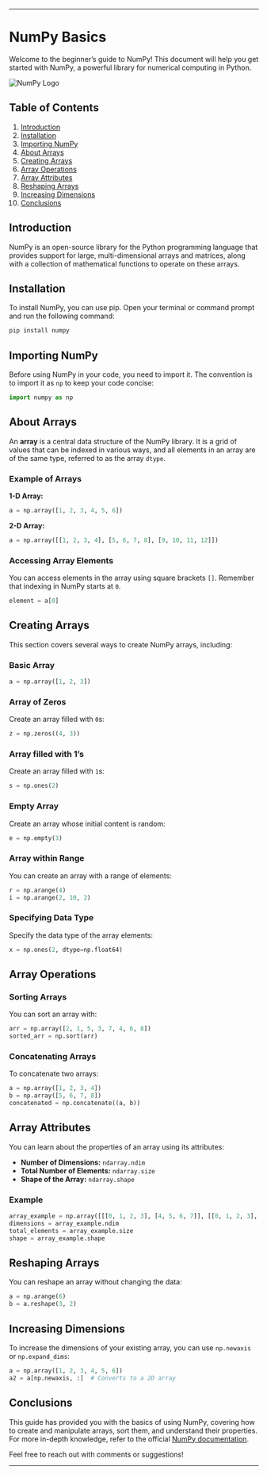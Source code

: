 
---

# NumPy Basics

Welcome to the beginner’s guide to NumPy! This document will help you get started with NumPy, a powerful library for numerical computing in Python.

![NumPy Logo](S1-pics/NumPy_logo.png)

## Table of Contents
1. [Introduction](#introduction)
2. [Installation](#installation)
3. [Importing NumPy](#importing-numpy)
4. [About Arrays](#about-arrays)
5. [Creating Arrays](#creating-arrays)
6. [Array Operations](#array-operations)
7. [Array Attributes](#array-attributes)
8. [Reshaping Arrays](#reshaping-arrays)
9. [Increasing Dimensions](#increasing-dimensions)
10. [Conclusions](#conclusions)

## Introduction

NumPy is an open-source library for the Python programming language that provides support for large, multi-dimensional arrays and matrices, along with a collection of mathematical functions to operate on these arrays. 

## Installation

To install NumPy, you can use pip. Open your terminal or command prompt and run the following command:

```bash
pip install numpy
```

## Importing NumPy

Before using NumPy in your code, you need to import it. The convention is to import it as `np` to keep your code concise:

```python
import numpy as np
```

## About Arrays

An **array** is a central data structure of the NumPy library. It is a grid of values that can be indexed in various ways, and all elements in an array are of the same type, referred to as the array `dtype`.

### Example of Arrays

**1-D Array:**

```python
a = np.array([1, 2, 3, 4, 5, 6])
```

**2-D Array:**

```python
a = np.array([[1, 2, 3, 4], [5, 6, 7, 8], [9, 10, 11, 12]])
```

### Accessing Array Elements

You can access elements in the array using square brackets `[]`. Remember that indexing in NumPy starts at `0`.

```python
element = a[0]
```

## Creating Arrays

This section covers several ways to create NumPy arrays, including:

### Basic Array

```python
a = np.array([1, 2, 3])
```

### Array of Zeros

Create an array filled with `0`s:

```python
z = np.zeros((4, 3))
```

### Array filled with 1’s

Create an array filled with `1`s:

```python
s = np.ones(2)
```

### Empty Array

Create an array whose initial content is random:

```python
e = np.empty(3)
```

### Array within Range

You can create an array with a range of elements:

```python
r = np.arange(4)
i = np.arange(2, 10, 2)
```

### Specifying Data Type

Specify the data type of the array elements:

```python
x = np.ones(2, dtype=np.float64)
```

## Array Operations

### Sorting Arrays

You can sort an array with:

```python
arr = np.array([2, 1, 5, 3, 7, 4, 6, 8])
sorted_arr = np.sort(arr)
```

### Concatenating Arrays

To concatenate two arrays:

```python
a = np.array([1, 2, 3, 4])
b = np.array([5, 6, 7, 8])
concatenated = np.concatenate((a, b))
```

## Array Attributes

You can learn about the properties of an array using its attributes:

- **Number of Dimensions:** `ndarray.ndim`
- **Total Number of Elements:** `ndarray.size`
- **Shape of the Array:** `ndarray.shape`

### Example

```python
array_example = np.array([[[0, 1, 2, 3], [4, 5, 6, 7]], [[0, 1, 2, 3], [4, 5, 6, 7]], [[0, 1, 2, 3], [4, 5, 6, 7]]])
dimensions = array_example.ndim
total_elements = array_example.size
shape = array_example.shape
```

## Reshaping Arrays

You can reshape an array without changing the data:

```python
a = np.arange(6)
b = a.reshape(3, 2)
```

## Increasing Dimensions

To increase the dimensions of your existing array, you can use `np.newaxis` or `np.expand_dims`:

```python
a = np.array([1, 2, 3, 4, 5, 6])
a2 = a[np.newaxis, :]  # Converts to a 2D array
```

## Conclusions

This guide has provided you with the basics of using NumPy, covering how to create and manipulate arrays, sort them, and understand their properties. For more in-depth knowledge, refer to the official [NumPy documentation](https://numpy.org/doc/stable/).

Feel free to reach out with comments or suggestions!

--- 
